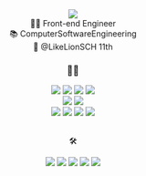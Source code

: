 <div align="center">  
  <img src="https://capsule-render.vercel.app/api?type=waving&color=FD866E&height=120&section=header&text=Hyejean%20GitHub&fontSize=60">
</div>
<div align=center>	
  👩‍💻 Front-end Engineer<br>
  📚 ComputerSoftwareEngineering<br>
  🦁 @LikeLionSCH 11th<br>
</div>
<div align="center">  
  <h3>👩‍💻</h3>
  	<img src="https://img.shields.io/badge/JavaScript-F7DF1E?style=for-the-badge&logo=javascript&logoColor=white" /> 
	<img src="https://img.shields.io/badge/React-61DAFB?style=for-the-badge&logo=React&logoColor=white" />
  	<img src="https://img.shields.io/badge/TypeScript-3178C6?style=for-the-badge&logo=typescript&logoColor=white" /> 
	<img src="https://img.shields.io/badge/Next.js-000000?style=for-the-badge&logo=nextdotjs&logoColor=white" /> 
</div>
<div align="center">
	<img src="https://img.shields.io/badge/recoil-3578E5?style=for-the-badge&logo=recoil&logoColor=white" />
	<img src="https://img.shields.io/badge/reactQuery-FF4154?style=for-the-badge&logo=reactQuery&logoColor=white" />
</div>
<div align="center">
	<img src="https://img.shields.io/badge/HTML5-E34F26?style=for-the-badge&logo=HTML5&logoColor=white" />
	<img src="https://img.shields.io/badge/CSS3-1572B6?style=for-the-badge&logo=CSS3&logoColor=white" />
	<img src="https://img.shields.io/badge/Sass-CC6699?style=for-the-badge&logo=Sass&logoColor=white" />
	<img src="https://img.shields.io/badge/Tailwind-06B6D4?style=for-the-badge&logo=Tailwindcss&logoColor=white" />
</div>
<br>
<div align=center>
	<p>🛠️</p>
 	<img src="https://img.shields.io/badge/VSCode-007ACC?style=for-the-badge&logo=VisualStudioCode&logoColor=white" /> 
  	<img src="https://img.shields.io/badge/intellij-000000?style=for-the-badge&logo=intellijidea&logoColor=white" /> 
  	<img src="https://img.shields.io/badge/Adobe%20Photoshop-31A8FF?style=for-the-badge&logo=Adobe%20Photoshop&logoColor=black" /> 
	<img src="https://img.shields.io/badge/Figma-F24E1E?style=for-the-badge&logo=figma&logoColor=white" /> 	
	<img src="https://img.shields.io/badge/GitHub-181717?style=for-the-badge&logo=GitHub&logoColor=white" /> 
</div>

